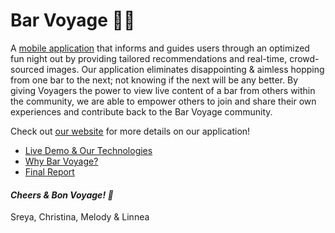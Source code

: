 # Bar Voyage 🍻🍾

A [mobile application](https://bar-voyage.github.io/website/about) that informs and guides users through an optimized fun night out by providing tailored recommendations and real-time, crowd-sourced images. Our application eliminates disappointing & aimless hopping from one bar to the next; not knowing if the next will be any better. By giving Voyagers the power to view live content of a bar from others within the community, we are able to empower others to join and share their own experiences and contribute back to the Bar Voyage community.

Check out [our website](bar-voyage.github.io/website) for more details on our application!
- [Live Demo & Our Technologies](https://bar-voyage.github.io/website/tech/)
- [Why Bar Voyage?](https://bar-voyage.github.io/website/why/)
- [Final Report](https://bar-voyage.github.io/website/assets/FinalReport.pdf)


#### _*Cheers & Bon Voyage! 🥳*_

Sreya, Christina, Melody & Linnea
